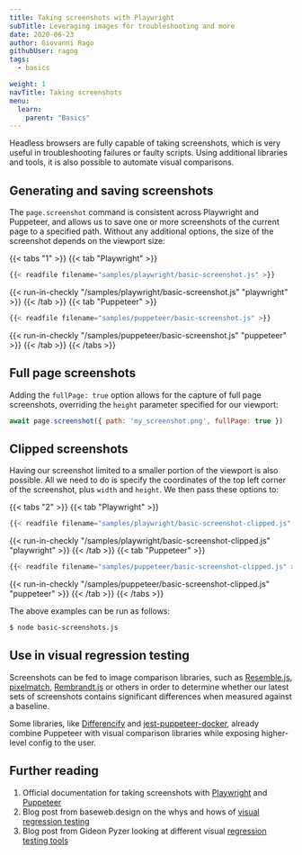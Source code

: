 ```yaml
---
title: Taking screenshots with Playwright
subTitle: Leveraging images for troubleshooting and more
date: 2020-06-23
author: Giovanni Rago
githubUser: ragog
tags:
  - basics

weight: 1
navTitle: Taking screenshots
menu:
  learn:
    parent: "Basics"
---
```


Headless browsers are fully capable of taking screenshots, which is very useful in troubleshooting failures or faulty scripts. Using additional libraries and tools, it is also possible to automate visual comparisons.

<!-- more -->

## Generating and saving screenshots

The `page.screenshot` command is consistent across Playwright and Puppeteer, and allows us to save one or more screenshots of the current page to a specified path. Without any additional options, the size of the screenshot depends on the viewport size:

{{< tabs "1" >}}
{{< tab "Playwright" >}}
```js
{{< readfile filename="samples/playwright/basic-screenshot.js" >}}
```
{{< run-in-checkly "/samples/playwright/basic-screenshot.js" "playwright"  >}}
{{< /tab >}}
{{< tab "Puppeteer" >}}
```js
{{< readfile filename="samples/puppeteer/basic-screenshot.js" >}}
```
{{< run-in-checkly "/samples/puppeteer/basic-screenshot.js" "puppeteer"  >}}
{{< /tab >}}
{{< /tabs >}}

## Full page screenshots

Adding the `fullPage: true` option allows for the capture of full page screenshots, overriding the `height` parameter specified for our viewport:

```js
await page.screenshot({ path: 'my_screenshot.png', fullPage: true })
```

## Clipped screenshots

Having our screenshot limited to a smaller portion of the viewport is also possible. All we need to do is specify the coordinates of the top left corner of the screenshot, plus `width` and `height`. We then pass these options to:

{{< tabs "2" >}}
{{< tab "Playwright" >}}
```js
{{< readfile filename="samples/playwright/basic-screenshot-clipped.js" >}}
```
{{< run-in-checkly "/samples/playwright/basic-screenshot-clipped.js" "playwright"  >}}
{{< /tab >}}
{{< tab "Puppeteer" >}}
```js
{{< readfile filename="samples/puppeteer/basic-screenshot-clipped.js" >}}
```
{{< run-in-checkly "/samples/puppeteer/basic-screenshot-clipped.js" "puppeteer"  >}}
{{< /tab >}}
{{< /tabs >}}

The above examples can be run as follows:
```sh
$ node basic-screenshots.js
```

## Use in visual regression testing

Screenshots can be fed to image comparison libraries, such as [Resemble.js](https://github.com/rsmbl/Resemble.js), [pixelmatch](https://github.com/mapbox/pixelmatch), [Rembrandt.js](http://rembrandtjs.com/) or others in order to determine whether our latest sets of screenshots contains significant differences when measured against a baseline.

Some libraries, like [Differencify](https://github.com/NimaSoroush/differencify) and [jest-puppeteer-docker](https://github.com/gidztech/jest-puppeteer-docker), already combine Puppeteer with visual comparison libraries while exposing higher-level config to the user.

## Further reading
1. Official documentation for taking screenshots with [Playwright](https://playwright.dev/docs/verification?_highlight=screenshot#screenshots) and [Puppeteer](https://pptr.dev/#?product=Puppeteer&version=v5.5.0&show=api-pagescreenshotoptions)
2. Blog post from baseweb.design on the whys and hows of [visual regression testing](https://baseweb.design/blog/visual-regression-testing/)
3. Blog post from Gideon Pyzer looking at different visual [regression testing tools](https://gideonpyzer.dev/blog/2018/06/25/visual-regression-testing/)
